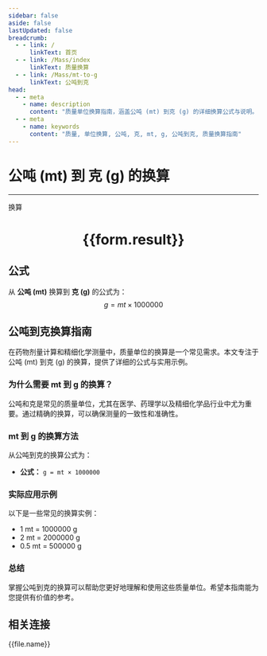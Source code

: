 ```yaml
---
sidebar: false
aside: false
lastUpdated: false
breadcrumb:
  - - link: /
      linkText: 首页
  - - link: /Mass/index
      linkText: 质量换算
  - - link: /Mass/mt-to-g
      linkText: 公吨到克
head:
  - - meta
    - name: description
      content: "质量单位换算指南，涵盖公吨 (mt) 到克 (g) 的详细换算公式与说明。"
  - - meta
    - name: keywords
      content: "质量, 单位换算, 公吨, 克, mt, g, 公吨到克, 质量换算指南"
---
```

# 公吨 (mt) 到 克 (g) 的换算
---
<script setup>
import { onMounted, reactive, inject, ref } from 'vue'
import { NButton, NForm, NFormItem, NInput, NInputNumber, NSelect, NCard, useMessage,NGrid ,NGi } from 'naive-ui'
import { defineClientComponent } from 'vitepress'
import { Mass } from '../../files';

const convert = inject('convert')

const form = reactive({
  number: null,
  result: '',
})

const convertHandler = () => {
  if (form.number !== null && !isNaN(form.number)) {
    const convertedValue = parseFloat(form.number) * 1000000
    form.result = `${form.number}mt = ${convertedValue.toFixed(0)}g`
  } else {
    form.result = '请输入有效的数值。'
  }
}
</script>

<n-form size="large" :model="form">
  <n-form-item label="公吨 (mt)">
    <n-input-number v-model:value="form.number" placeholder="输入公吨" style="width: 100%" />
  </n-form-item>
  <n-form-item>
    <n-button type="info" @click="convertHandler" block>换算</n-button>
  </n-form-item>
</n-form>

<n-card  embedded :bordered="false" hoverable>
  <div  style="text-align:center">
    <h1>{{form.result}}</h1>
  </div>
</n-card>

## 公式

从 **公吨 (mt)** 换算到 **克 (g)** 的公式为：
$$ g = mt \times 1000000 $$

## 公吨到克换算指南

在药物剂量计算和精细化学测量中，质量单位的换算是一个常见需求。本文专注于公吨 (mt) 到克 (g) 的换算，提供了详细的公式与实用示例。

### 为什么需要 mt 到 g 的换算？

公吨和克是常见的质量单位，尤其在医学、药理学以及精细化学品行业中尤为重要。通过精确的换算，可以确保测量的一致性和准确性。

### mt 到 g 的换算方法

从公吨到克的换算公式为：

- **公式：** `g = mt × 1000000`

### 实际应用示例

以下是一些常见的换算实例：

- 1 mt = 1000000 g
- 2 mt = 2000000 g
- 0.5 mt = 500000 g

### 总结

掌握公吨到克的换算可以帮助您更好地理解和使用这些质量单位。希望本指南能为您提供有价值的参考。

## 相关连接
<n-grid x-gap="12" :cols="2">
  <n-gi v-for="(file, index) in Mass" :key="index">
    <n-button
      text
      tag="a"
      :href="file.path"
      type="info"
    >
      {{file.name}}
    </n-button>
  </n-gi>
</n-grid>